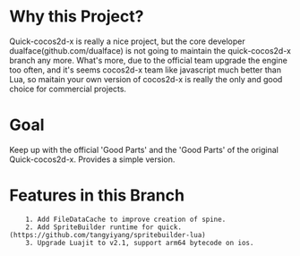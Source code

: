 Why this Project?
=================
Quick-cocos2d-x is really a nice project, but the core developer dualface(github.com/dualface) is not going to maintain the quick-cocos2d-x branch any more. What's more, due to the official team upgrade the engine too often, and it's seems cocos2d-x team like javascript much better than Lua, so maitain your own version of cocos2d-x is really the only and good choice for commercial projects.


Goal
==================
Keep up with the official 'Good Parts' and the 'Good Parts' of the original Quick-cocos2d-x.
Provides a simple version.


Features in this Branch
===========================

        1. Add FileDataCache to improve creation of spine.
        2. Add SpriteBuilder runtime for quick. (https://github.com/tangyiyang/spritebuilder-lua)
        3. Upgrade Luajit to v2.1, support arm64 bytecode on ios.

